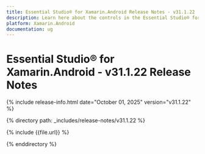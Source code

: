 ```yaml
---
title: Essential Studio® for Xamarin.Android Release Notes - v31.1.22
description: Learn here about the controls in the Essential Studio® for Xamarin.Android Weekly Nuget Release - Release Notes - v31.1.22
platform: Xamarin.Android
documentation: ug
---
```


# Essential Studio® for Xamarin.Android - v31.1.22 Release Notes

{% include release-info.html date="October 01, 2025"  version="v31.1.22" %}

{% directory path: _includes/release-notes/v31.1.22 %}

{% include {{file.url}} %}

{% enddirectory %}